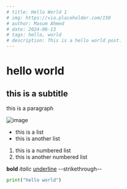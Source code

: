```yaml
---
# title: Hello World 1
# img: https://via.placeholder.com/150
# author: Masum Ahmed
# date: 2024-06-13
# tags: hello, world
# description: This is a hello world post.
---
```


# hello world

## this is a subtitle

this is a paragraph


![image](https://picsum.photos/600/800)

- this is a list
- this is another list

1. this is a numbered list
2. this is another numbered list

**bold**
*italic*
<u>underline</u>
--strikethrough--

``` python
print("hello world")
```
